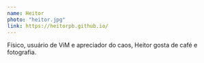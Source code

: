 ```yaml
---
name: Heitor
photo: "heitor.jpg"
link: https://heitorpb.github.io/
---
```


Físico, usuário de ViM e apreciador do caos, Heitor gosta de café e fotografia.